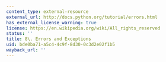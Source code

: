 ```yaml
---
content_type: external-resource
external_url: http://docs.python.org/tutorial/errors.html
has_external_license_warning: true
license: https://en.wikipedia.org/wiki/All_rights_reserved
status: ''
title: 8\. Errors and Exceptions
uid: bde0ba71-a5c4-4c9f-8d30-0c3d2e02f1b5
wayback_url: ''
---
```


